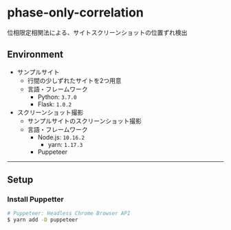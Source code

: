 # phase-only-correlation

位相限定相関法による、サイトスクリーンショットの位置ずれ検出

## Environment

- サンプルサイト
    - 行間の少しずれたサイトを2つ用意
    - 言語・フレームワーク
        - Python: `3.7.0`
        - Flask: `1.0.2`
- スクリーンショット撮影
    - サンプルサイトのスクリーンショット撮影
    - 言語・フレームワーク
        - Node.js: `10.16.2`
            - yarn: `1.17.3`
        - Puppeteer

***

## Setup

### Install Puppetter
```bash
# Puppeteer: Headless Chrome Browser API
$ yarn add -D puppeteer
```
